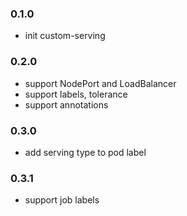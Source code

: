 ### 0.1.0

* init custom-serving


### 0.2.0

* support NodePort and LoadBalancer
* support labels, tolerance
* support annotations

### 0.3.0

* add serving type to pod label

### 0.3.1

* support job labels

